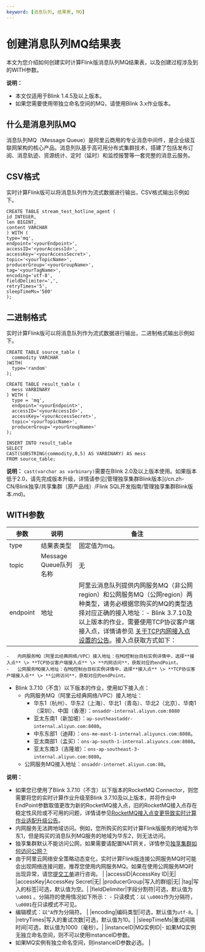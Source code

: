 ```yaml
---
keyword: [消息队列, 结果表, MQ]
---
```


# 创建消息队列MQ结果表

本文为您介绍如何创建实时计算Flink版消息队列MQ结果表，以及创建过程涉及到的WITH参数。

**说明：**

-   本文仅适用于Blink 1.4.5及以上版本。
-   如果您需要使用带独立命名空间的MQ，请使用Blink 3.x作业版本。

## 什么是消息列队MQ

消息队列MQ（Message Queue）是阿里云商用的专业消息中间件，是企业级互联网架构的核心产品。消息列队基于高可用分布式集群技术，搭建了包括发布订阅、消息轨迹、资源统计、定时（延时）和监控报警等一套完整的消息云服务。

## CSV格式

实时计算Flink版可以将消息队列作为流式数据进行输出，CSV格式输出示例如下。

```
CREATE TABLE stream_test_hotline_agent (
id INTEGER,
len BIGINT,
content VARCHAR
) WITH (
type='mq',
endpoint='<yourEndpoint>',
accessID='<yourAccessId>',
accessKey='<yourAccessSecret>',
topic='<yourTopicName>',
producerGroup='<yourGroupName>',
tag='<yourTagName>',
encoding='utf-8',
fieldDelimiter=',',
retryTimes='5',
sleepTimeMs='500'
);
```

## 二进制格式

实时计算Flink版可以将消息队列作为流式数据进行输出，二进制格式输出示例如下。

```
CREATE TABLE source_table (
  commodity VARCHAR
)WITH(
  type='random'
);

CREATE TABLE result_table (
  mess VARBINARY
) WITH (
  type = 'mq',
  endpoint='<yourEndpoint>',
  accessID='<yourAccessId>',
  accessKey='<yourAccessSecret>',
  topic='<yourTopicName>',
  producerGroup='<yourGroupName>'
);

INSERT INTO result_table
SELECT 
CAST(SUBSTRING(commodity,0,5) AS VARBINARY) AS mess   
FROM source_table;
```

**说明：** `cast(varchar as varbinary)`需要在Blink 2.0及以上版本使用。如果版本低于2.0，请先完成版本升级，详情请参见[管理独享集群Blink版本](/cn.zh-CN/Blink独享/共享集群（原产品线）/Flink SQL开发指南/管理独享集群Blink版本.md)。

## WITH参数

|参数|说明|备注|
|--|--|--|
|type|结果表类型|固定值为mq。|
|topic|Message Queue队列名称|无|
|endpoint|地址|阿里云消息队列提供内网服务MQ（非公网region）和公网服务MQ（公网region）两种类型，请务必根据您购买的MQ的类型选择对应正确的接入地址：-   Blink 3.7.10及以上版本的作业，需要使用TCP协议客户端接入点，详情请参见 [关于TCP内网接入点设置的公告]()。接入点获取方式如下：
    -   内网服务MQ（阿里云经典网络/VPC）接入地址：在MQ控制台目标实例详情中，选择**接入点** \> **TCP协议客户端接入点** \> **内网访问**，获取对应的endPoint。
    -   公网服务MQ接入地址：在MQ控制台目标实例详情中，选择**接入点** \> **TCP协议客户端接入点** \> **公网访问**，获取对应的endPoint。
-   Blink 3.7.10（不含）以下版本的作业，使用如下接入点：
    -   内网服务MQ（阿里云经典网络/VPC）接入地址：
        -   华东1（杭州）、华东2（上海）、华北1（青岛）、华北2（北京）、华南1（深圳）、中国（香港）：`onsaddr-internal.aliyun.com:8080`
        -   亚太东南1（新加坡）：`ap-southeastaddr-internal.aliyun.com:8080`。
        -   中东东部1（迪拜）：`ons-me-east-1-internal.aliyuncs.com:8080`。
        -   亚太南部1（孟买）：`ons-ap-south-1-internal.aliyuncs.com:8080`。
        -   亚太东南3（吉隆坡）：`ons-ap-southeast-3-internal.aliyun.com:8080`。
    -   公网服务MQ接入地址：`onsaddr-internet.aliyun.com:80`。

**说明：**

-   如果您已使用了Blink 3.7.10（不含）以下版本的RocketMQ Connector，则您需要将您的实时计算作业升级至Blink 3.7.10及以上版本，并将作业中EndPoint参数取值更改为新的RocketMQ接入点，旧的RocketMQ接入点存在稳定性风险或不可用的问题，详情请参见[RocketMQ接入点变更导致实时计算作业适配升级公告](/cn.zh-CN/Flink全托管/产品公告.md)。
-   内网服务无法跨地域访问。例如，您所购买的实时计算Flink版服务的地域为华东1，但是购买的消息队列MQ服务的地域为华东2，则无法访问。
-   独享集群默认不能访问公网，如果需要请配置NAT网关，详情参见[独享集群如何访问公网？](/cn.zh-CN/Blink独享/共享集群（原产品线）/常见问题/如何使用.md)
-   由于阿里云网络安全策略动态变化，实时计算Flink版连接公网服务MQ时可能会出现网络连接问题，推荐您使用内网服务MQ。如果在使用公网服务MQ时出现异常，请您[提交工单](https://selfservice.console.aliyun.com/ticket/createIndex?accounttraceid=f7b76db740fa486baa4b63bd5848fbc1idrb)进行咨询。 |
|accessID|AccessKey ID|无|
|accessKey|AccessKey Secret|无|
|producerGroup|写入的群组|无|
|tag|写入的标签|可选，默认值为空。|
|fieldDelimiter|字段分割符|可选，默认值为`\u0001` 。分隔符的使用情况如下所示： -   只读模式：以 `\u0001`作为分隔符，`\u0001`在只读模式不可见。
-   编辑模式：以`^A`作为分隔符。 |
|encoding|编码类型|可选，默认值为`utf-8`。|
|retryTimes|写入的重试次数|可选，默认值为10。|
|sleepTimeMs|重试间隔时间|可选，默认值为1000（毫秒）。|
|instanceID|MQ实例ID|-   如果MQ实例无独立命名空间，则不可以使用instanceID参数。
-   如果MQ实例有独立命名空间，则instanceID参数必选。 |

